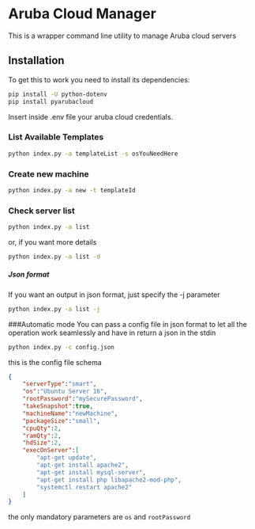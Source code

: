 # Aruba Cloud Manager

This is a wrapper command line utility to manage Aruba cloud servers

## Installation 
To get this to work you need to install its dependencies:

~~~bash
pip install -U python-dotenv
pip install pyarubacloud
~~~

Insert inside .env file your aruba cloud credentials.

### List Available Templates

~~~bash
python index.py -a templateList -s osYouNeedHere
~~~


### Create new machine

~~~bash
python index.py -a new -t templateId
~~~

### Check server list

~~~bash
python index.py -a list
~~~

or, if you want more details

~~~bash
python index.py -a list -d
~~~

##### Json format

If you want an output in json format, just specify the -j parameter

~~~bash
python index.py -a list -j
~~~

###Automatic mode
You can pass a config file in json format to let all the operation work seamlessly and have in return a json in the stdin

~~~bash
python index.py -c config.json
~~~

this is the config file schema

~~~json
{
    "serverType":"smart",
    "os":"Ubuntu Server 16",
    "rootPassword":"mySecurePassword",
    "takeSnapshot":true,
    "machineName":"newMachine",
    "packageSize":"small",
    "cpuQty":2,
    "ramQty":2,
    "hdSize":2,
    "execOnServer":[
        "apt-get update",
        "apt-get install apache2",
        "apt-get install mysql-server",
        "apt-get install php libapache2-mod-php",
        "systemctl restart apache2"
    ]
}
~~~
the only mandatory parameters are ```os``` and ```rootPassword``` 